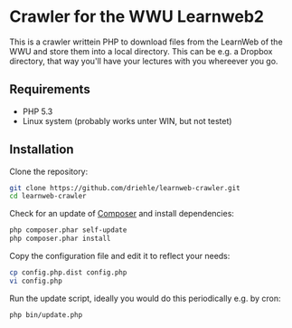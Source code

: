 Crawler for the WWU Learnweb2
=============================

This is a crawler writtein PHP to download files from the LearnWeb of the WWU and 
store them into a local directory. This can be e.g. a Dropbox directory, that way
you'll have your lectures with you whereever you go.


Requirements
------------

  * PHP 5.3
  * Linux system (probably works unter WIN, but not testet)
  

Installation
------------

Clone the repository:

```bash
git clone https://github.com/driehle/learnweb-crawler.git
cd learnweb-crawler
```

Check for an update of [Composer](http://getcomposer.org/) and install dependencies:

```bash
php composer.phar self-update
php composer.phar install
```

Copy the configuration file and edit it to reflect your needs:

```bash
cp config.php.dist config.php
vi config.php
```

Run the update script, ideally you would do this periodically e.g. by cron:

```
php bin/update.php
```
